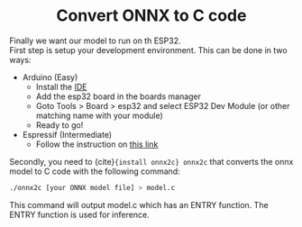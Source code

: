 # <center>Convert ONNX to C code</center>
Finally we want our model to run on th ESP32.  
First step is setup your development environment. This can be done in two ways:  

- Arduino (Easy)
    - Install the [IDE](https://www.arduino.cc/en/software)
    - Add the esp32 board in the boards manager
    - Goto Tools > Board > esp32 and select ESP32 Dev Module (or other matching name with your module)
    - Ready to go!
- Espressif (Intermediate)
    - Follow the instruction on [this link](https://docs.espressif.com/projects/esp-idf/en/latest/esp32/get-started/index.html)

Secondly, you need to {cite}`{install onnx2c} onnx2c` that converts the onnx model to C code with the following command: 
```sh
./onnx2c [your ONNX model file] > model.c
```
This command will output model.c which has an ENTRY function. The ENTRY function is used for inference.